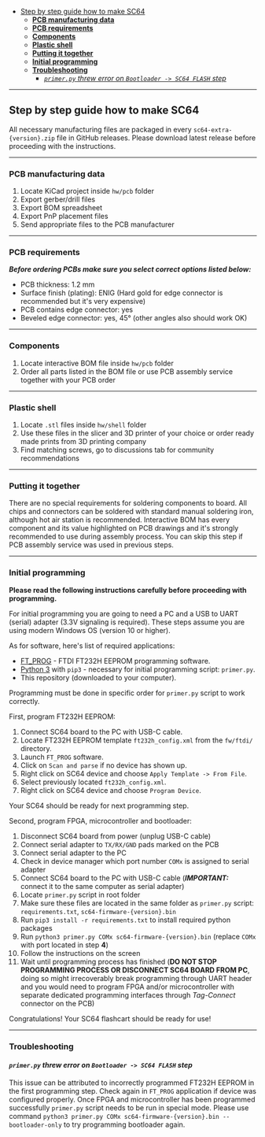 - [Step by step guide how to make SC64](#step-by-step-guide-how-to-make-sc64)
  - [**PCB manufacturing data**](#pcb-manufacturing-data)
  - [**PCB requirements**](#pcb-requirements)
  - [**Components**](#components)
  - [**Plastic shell**](#plastic-shell)
  - [**Putting it together**](#putting-it-together)
  - [**Initial programming**](#initial-programming)
  - [**Troubleshooting**](#troubleshooting)
    - [*`primer.py` threw error on `Bootloader -> SC64 FLASH` step*](#primerpy-threw-error-on-bootloader---sc64-flash-step)

---

## Step by step guide how to make SC64

All necessary manufacturing files are packaged in every `sc64-extra-{version}.zip` file in GitHub releases.
Please download latest release before proceeding with the instructions.

---

### **PCB manufacturing data**

   1. Locate KiCad project inside `hw/pcb` folder
   2. Export gerber/drill files
   3. Export BOM spreadsheet
   4. Export PnP placement files
   5. Send appropriate files to the PCB manufacturer

---

### **PCB requirements**

***Before ordering PCBs make sure you select correct options listed below:***

  - PCB thickness: 1.2 mm
  - Surface finish (plating): ENIG (Hard gold for edge connector is recommended but it's very expensive)
  - PCB contains edge connector: yes
  - Beveled edge connector: yes, 45° (other angles also should work OK)

---

### **Components**

  1. Locate interactive BOM file inside `hw/pcb` folder
  2. Order all parts listed in the BOM file or use PCB assembly service together with your PCB order

---

### **Plastic shell**

  1. Locate `.stl` files inside `hw/shell` folder
  2. Use these files in the slicer and 3D printer of your choice or order ready made prints from 3D printing company
  3. Find matching screws, go to discussions tab for community recommendations

---

### **Putting it together**

There are no special requirements for soldering components to board.
All chips and connectors can be soldered with standard manual soldering iron, although hot air station is recommended.
Interactive BOM has every component and its value highlighted on PCB drawings and it's strongly recommended to use during assembly process.
You can skip this step if PCB assembly service was used in previous steps.

---

### **Initial programming**

**Please read the following instructions carefully before proceeding with programming.**

For initial programming you are going to need a PC and a USB to UART (serial) adapter (3.3V signaling is required).
These steps assume you are using modern Windows OS (version 10 or higher).

As for software, here's list of required applications:
 - [FT_PROG](https://ftdichip.com/utilities/#ft_prog) - FTDI FT232H EEPROM programming software.
 - [Python 3](https://www.python.org/downloads/) with `pip3` - necessary for initial programming script: `primer.py`.
 - This repository (downloaded to your computer).

Programming must be done in specific order for `primer.py` script to work correctly.

First, program FT232H EEPROM:
 1. Connect SC64 board to the PC with USB-C cable.
 2. Locate FT232H EEPROM template `ft232h_config.xml` from the `fw/ftdi/` directory.
 3. Launch `FT_PROG` software.
 4. Click on `Scan and parse` if no device has shown up.
 5. Right click on SC64 device and choose `Apply Template -> From File`.
 6. Select previously located `ft232h_config.xml`.
 7. Right click on SC64 device and choose `Program Device`.

Your SC64 should be ready for next programming step.

Second, program FPGA, microcontroller and bootloader:
 1. Disconnect SC64 board from power (unplug USB-C cable)
 2. Connect serial adapter to `TX/RX/GND` pads marked on the PCB
 3. Connect serial adapter to the PC
 4. Check in device manager which port number `COMx` is assigned to serial adapter
 5. Connect SC64 board to the PC with USB-C cable (***IMPORTANT:*** connect it to the same computer as serial adapter)
 6. Locate `primer.py` script in root folder
 7. Make sure these files are located in the same folder as `primer.py` script: `requirements.txt`, `sc64-firmware-{version}.bin`
 8. Run `pip3 install -r requirements.txt` to install required python packages
 9. Run `python3 primer.py COMx sc64-firmware-{version}.bin` (replace `COMx` with port located in step **4**)
 10. Follow the instructions on the screen
 11. Wait until programming process has finished (**DO NOT STOP PROGRAMMING PROCESS OR DISCONNECT SC64 BOARD FROM PC**, doing so might irrecoverably break programming through UART header and you would need to program FPGA and/or microcontroller with separate dedicated programming interfaces through *Tag-Connect* connector on the PCB)

Congratulations! Your SC64 flashcart should be ready for use!

---

### **Troubleshooting**

#### *`primer.py` threw error on `Bootloader -> SC64 FLASH` step*

This issue can be attributed to incorrectly programmed FT232H EEPROM in the first programming step.
Check again in `FT_PROG` application if device was configured properly.
Once FPGA and microcontroller has been programmed successfully `primer.py` script needs to be run in special mode.
Please use command `python3 primer.py COMx sc64-firmware-{version}.bin --bootloader-only` to try programming bootloader again.
